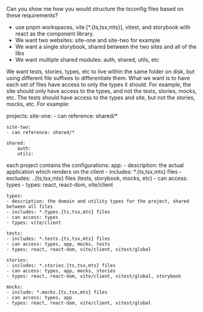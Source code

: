 Can you show me how you would structure the tsconfig files based on these requirements?

- use pnpm workspaces, vite [*.{ts,tsx,mts}], vitest, and storybook with react as the component library.
- We want two websites: site-one and site-two for example
- We want a single storybook, shared between the two sites and all of the libs
- We want multiple shared modules: auth, shared, utils, etc

We want tests, stories, types, etc to live within the same folder on disk, but using different file suffixes to differentiate them. What we want is to have each set of files have access to only the types it should. For example, the site should only have access to the types, and not the tests, stories, mocks, etc. The tests should have access to the types and site, but not the stories, mocks, etc. For example:

projects:
	site-one:
	- can reference: shared/*

	site-two:
	- can reference: shared/*

	shared:
		auth:
		utils:

each project contains the configurations:
	app:
	- description: the actual application which renders on the client
	- includes: *.{ts,tsx,mts} files
	- excludes: *.*.{ts,tsx,mts} files (tests, storybook, mocks, etc)
	- can access: types
	- types: react, react-dom, vite/client

	types:
	- description: the domain and utility types for the project, shared between all files
	- includes: *.types.{ts,tsx,mts} files
	- can access: types
	- types: vite/client

	tests:
	- includes: *.tests.{ts,tsx,mts} files
	- can access: types, app, mocks, tests
	- types: react, react-dom, vite/client, vitest/global

	stories:
	- includes: *.stories.{ts,tsx,mts} files
	- can access: types, app, mocks, stories
	- types: react, react-dom, vite/client, vitest/global, storybook

	mocks:
	- include: *.mocks.{ts,tsx,mts} files
	- can access: types, app
	- types: react, react-dom, vite/client, vitest/global
